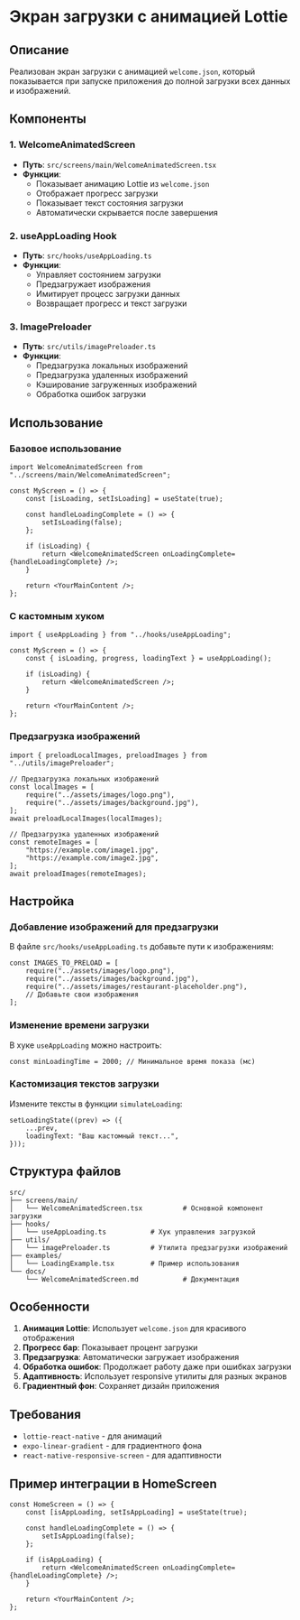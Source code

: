# Экран загрузки с анимацией Lottie

## Описание

Реализован экран загрузки с анимацией `welcome.json`, который показывается при запуске приложения до полной загрузки всех данных и изображений.

## Компоненты

### 1. WelcomeAnimatedScreen

-   **Путь**: `src/screens/main/WelcomeAnimatedScreen.tsx`
-   **Функции**:
    -   Показывает анимацию Lottie из `welcome.json`
    -   Отображает прогресс загрузки
    -   Показывает текст состояния загрузки
    -   Автоматически скрывается после завершения

### 2. useAppLoading Hook

-   **Путь**: `src/hooks/useAppLoading.ts`
-   **Функции**:
    -   Управляет состоянием загрузки
    -   Предзагружает изображения
    -   Имитирует процесс загрузки данных
    -   Возвращает прогресс и текст загрузки

### 3. ImagePreloader

-   **Путь**: `src/utils/imagePreloader.ts`
-   **Функции**:
    -   Предзагрузка локальных изображений
    -   Предзагрузка удаленных изображений
    -   Кэширование загруженных изображений
    -   Обработка ошибок загрузки

## Использование

### Базовое использование

```tsx
import WelcomeAnimatedScreen from "../screens/main/WelcomeAnimatedScreen";

const MyScreen = () => {
    const [isLoading, setIsLoading] = useState(true);

    const handleLoadingComplete = () => {
        setIsLoading(false);
    };

    if (isLoading) {
        return <WelcomeAnimatedScreen onLoadingComplete={handleLoadingComplete} />;
    }

    return <YourMainContent />;
};
```

### С кастомным хуком

```tsx
import { useAppLoading } from "../hooks/useAppLoading";

const MyScreen = () => {
    const { isLoading, progress, loadingText } = useAppLoading();

    if (isLoading) {
        return <WelcomeAnimatedScreen />;
    }

    return <YourMainContent />;
};
```

### Предзагрузка изображений

```tsx
import { preloadLocalImages, preloadImages } from "../utils/imagePreloader";

// Предзагрузка локальных изображений
const localImages = [
    require("../assets/images/logo.png"),
    require("../assets/images/background.jpg"),
];
await preloadLocalImages(localImages);

// Предзагрузка удаленных изображений
const remoteImages = [
    "https://example.com/image1.jpg",
    "https://example.com/image2.jpg",
];
await preloadImages(remoteImages);
```

## Настройка

### Добавление изображений для предзагрузки

В файле `src/hooks/useAppLoading.ts` добавьте пути к изображениям:

```tsx
const IMAGES_TO_PRELOAD = [
    require("../assets/images/logo.png"),
    require("../assets/images/background.jpg"),
    require("../assets/images/restaurant-placeholder.png"),
    // Добавьте свои изображения
];
```

### Изменение времени загрузки

В хуке `useAppLoading` можно настроить:

```tsx
const minLoadingTime = 2000; // Минимальное время показа (мс)
```

### Кастомизация текстов загрузки

Измените тексты в функции `simulateLoading`:

```tsx
setLoadingState((prev) => ({
    ...prev,
    loadingText: "Ваш кастомный текст...",
}));
```

## Структура файлов

```
src/
├── screens/main/
│   └── WelcomeAnimatedScreen.tsx          # Основной компонент загрузки
├── hooks/
│   └── useAppLoading.ts           # Хук управления загрузкой
├── utils/
│   └── imagePreloader.ts          # Утилита предзагрузки изображений
├── examples/
│   └── LoadingExample.tsx         # Пример использования
└── docs/
    └── WelcomeAnimatedScreen.md           # Документация
```

## Особенности

1. **Анимация Lottie**: Использует `welcome.json` для красивого отображения
2. **Прогресс бар**: Показывает процент загрузки
3. **Предзагрузка**: Автоматически загружает изображения
4. **Обработка ошибок**: Продолжает работу даже при ошибках загрузки
5. **Адаптивность**: Использует responsive утилиты для разных экранов
6. **Градиентный фон**: Сохраняет дизайн приложения

## Требования

-   `lottie-react-native` - для анимаций
-   `expo-linear-gradient` - для градиентного фона
-   `react-native-responsive-screen` - для адаптивности

## Пример интеграции в HomeScreen

```tsx
const HomeScreen = () => {
    const [isAppLoading, setIsAppLoading] = useState(true);

    const handleLoadingComplete = () => {
        setIsAppLoading(false);
    };

    if (isAppLoading) {
        return <WelcomeAnimatedScreen onLoadingComplete={handleLoadingComplete} />;
    }

    return <YourMainContent />;
};
```
